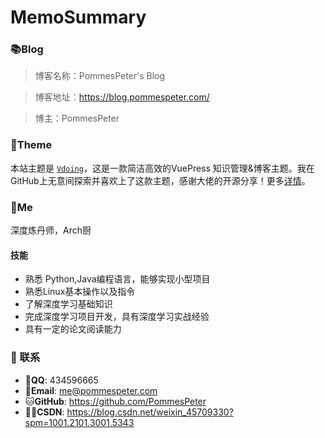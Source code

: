 # MemoSummary
<!-- ![PommesPeter](https://visitor-badge.glitch.me/badge?page_id=PommesPeter.MemoSummary) -->

### 📚Blog
>博客名称：PommesPeter's Blog

>博客地址：https://blog.pommespeter.com/

>博主：PommesPeter


### 🎨Theme

本站主题是 [`Vdoing`](https://github.com/xugaoyi/vuepress-theme-vdoing)，这是一款简洁高效的VuePress 知识管理&博客主题。我在GitHub上无意间探索并喜欢上了这款主题，感谢大佬的开源分享！更多[详情](https://github.com/xugaoyi/vuepress-theme-vdoing)。

### 🧒‍Me

深度炼丹师，Arch厨

#### 技能

* 熟悉 Python,Java编程语言，能够实现小型项目
* 熟悉Linux基本操作以及指令
* 了解深度学习基础知识
* 完成深度学习项目开发，具有深度学习实战经验
* 具有一定的论文阅读能力
  

### :email: 联系

- 🐧**QQ**: <a :href="qqUrl" class='qq'>434596665</a>
- 📧**Email**:  <a href="mailto:1340904087@qq.com">me@pommespeter.com</a>
- 🐱**GitHub**: <https://github.com/PommesPeter>
- ✍🏻**CSDN**: <https://blog.csdn.net/weixin_45709330?spm=1001.2101.3001.5343>



